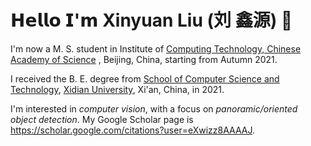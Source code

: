 # 𝗛𝗲𝗹𝗹𝗼 𝗜'𝗺 Xinyuan Liu (刘 鑫源) 👋

I'm now a M. S. student in Institute of [Computing Technology, Chinese Academy of Science](http://www.ict.cas.cn) , Beijing, China, starting from Autumn 2021.

I received the B. E. degree from [School of Computer Science and Technology](https://cs.xidian.edu.cn/), [Xidian University](https://www.xidian.edu.cn/), Xi'an, China, in 2021.

I'm interested in *computer vision*, with a focus on *panoramic/oriented object detection*. My Google Scholar page is https://scholar.google.com/citations?user=eXwizz8AAAAJ.
